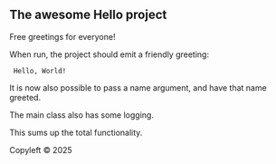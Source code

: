 ## The awesome Hello project

Free greetings for everyone!

When run, the project should emit a friendly greeting:

```shell 
 Hello, World!
```

It is now also possible to pass a name argument, and have that name greeted.

The main class also has some logging.

This sums up the total functionality.

Copyleft &copy; 2025